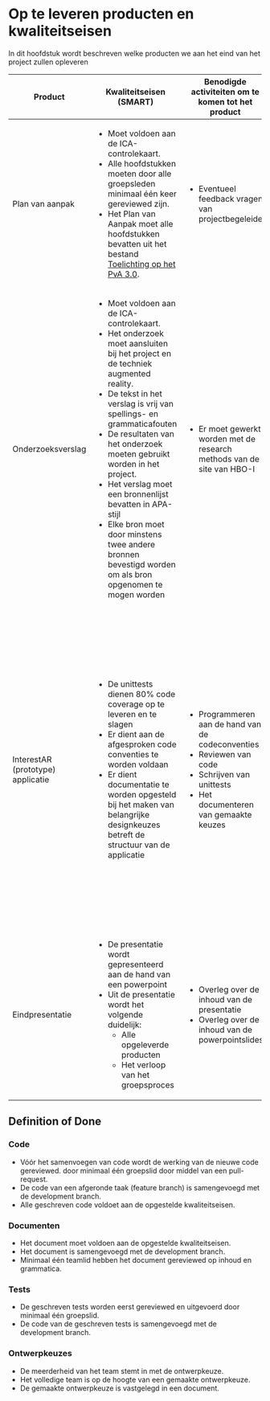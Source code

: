 # Op te leveren producten en kwaliteitseisen
In dit hoofdstuk wordt beschreven welke producten we aan het eind van het project zullen opleveren

| Product | Kwaliteitseisen (SMART) | Benodigde activiteiten om te komen tot het product | Proceskwaliteit |
|---------|-------------------------|----------------------------------------------------|-----------------|
| Plan van aanpak | <ul><li>Moet voldoen aan de ICA-controlekaart.</li><li>Alle hoofdstukken moeten door alle groepsleden minimaal één keer gereviewed zijn.</li><li>Het Plan van Aanpak moet alle hoofdstukken bevatten uit het bestand [Toelichting op het PvA 3.0](https://onderwijsonline.han.nl/elearning/lessonfile/4ymRvp5D/eyJpdiI6IjRWNERzRjRpXC9Cd2hjc3lHTVlcL1ZLUT09IiwidmFsdWUiOiIyOUNCMkZnZGZqVzZJcGZyc2FFRUxuamFjZUNOOFh2U3hUbWxtd3dJaEI3bmlGWFZ4RXZZTklXaktLakRVaTk5IiwibWFjIjoiYjAyYmQwZDQzOTUwNDJjMTliNTUwY2UzNTg0YWQxMjQxZTlhMjY5M2IzOTc4MmM3Y2RiYjA0NmRhMjJlZjdiMSJ9).</li></ul> | <ul><li>Eventueel feedback vragen van projectbegeleider</li></ul> | <ul><li>Alle groepsleden reviewen op vooraf bepaalde tijden de hoofdstukken die op dat moment zijn aangepast en verbeteren deze indien nodig.</li><li>Voorafgaand aan inleverdeadlines wordt het Plan van Aanpak nogmaals compleet nagelezen door alle groepsleden.</li></ul> |
| Onderzoeksverslag| <ul><li>Moet voldoen aan de ICA-controlekaart.</li><li> Het onderzoek moet aansluiten bij het project en de techniek augmented reality.</li><li>De tekst in het verslag is vrij van spellings- en grammaticafouten</li><li> De resultaten van het onderzoek moeten gebruikt worden in het project.</li><li>Het verslag moet een bronnenlijst bevatten in APA-stijl</li><li>Elke bron moet door minstens twee andere bronnen bevestigd worden om als bron opgenomen te mogen worden</li>  | <ul><li>Er moet gewerkt worden met de research methods van de site van HBO-I</li></ul>  | <ul><li>Tijdens het schrijven van het onderzoeksverslag moet telkens gecontroleerd worden of het verslag nog wel relevant is voor het project. </li><li> Het onderzoek moet in de eerste sprint afgerond worden.</li></ul>|
| InterestAR (prototype) applicatie| <ul><li>De unittests dienen 80% code coverage op te leveren en te slagen </li><li>Er dient aan de afgesproken code conventies te worden voldaan</li><li>Er dient documentatie te worden opgesteld bij het maken van belangrijke designkeuzes betreft de structuur van de applicatie </li></ul>|<ul><li> Programmeren aan de hand van de codeconventies</li><li>Reviewen van code</li><li>Schrijven van unittests</li><li>Het documenteren van gemaakte keuzes</li></ul>| Om de kwaliteit te waarborgen zal er door door één ander teamlid een codereview worden gehouden op aangemaakte pull-requests. Ook maakt ieder teamlid een feature branch aan wanneer hij start met werken aan een nieuwe functionaliteit. Er zal documentatie worden bijgehouden wanneer er structurele designkeuzes worden gedaan. Hieronder vallen zaken zoals: <ul><li>Het opstellen van een lagenstructuur</li><li>Opstellen van databaseschema’s</li><li>Afwijkende oplossingen voor standaardstructuren</li><li>Fundamentele keuzes die effect hebben voor het team gedurende het ontwikkelproces</li></ul>  |
| Eindpresentatie | <ul><li>De presentatie wordt gepresenteerd aan de hand van een powerpoint</li><li>Uit de presentatie wordt het volgende duidelijk: <ul><li>Alle opgeleverde producten</li><li>Het verloop van het groepsproces</li></ul></li>|<ul><li>Overleg over de inhoud van de presentatie</li><li>Overleg over de inhoud van de powerpointslides</li></ul> | <ul><li>Ieder groepslid zorgt ervoor dat hij zijn te presenteren deel goed heeft voorbereid</li><li>De powerpoint wordt 5 dagen van tevoren gemaakt zodat iedereen genoeg tijd heeft om hiermee te oefenen</li></ul>|

## Definition of Done
### Code
- Vóór het samenvoegen van code wordt de werking van de nieuwe code gereviewed. door minimaal één groepslid door middel van een pull-request.
- De code van een afgeronde taak (feature branch) is samengevoegd met de development branch. 
- Alle geschreven code voldoet aan de opgestelde kwaliteitseisen.

### Documenten
- Het document moet voldoen aan de opgestelde kwaliteitseisen.
- Het document is samengevoegd met de development branch.
- Minimaal één teamlid hebben het document gereviewed op inhoud en grammatica.

### Tests
- De geschreven tests worden eerst gereviewed en uitgevoerd door minimaal één groepslid.
- De code van de geschreven tests is samengevoegd met de development branch.

### Ontwerpkeuzes
- De meerderheid van het team stemt in met de ontwerpkeuze. 
- Het volledige team is op de hoogte van een gemaakte ontwerpkeuze.
- De gemaakte ontwerpkeuze is vastgelegd in een document.

